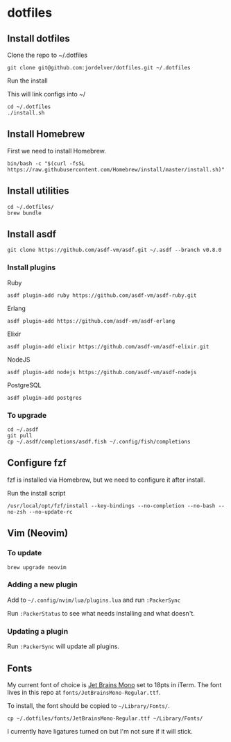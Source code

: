 # dotfiles

## Install dotfiles

Clone the repo to ~/.dotfiles

    git clone git@github.com:jordelver/dotfiles.git ~/.dotfiles

Run the install

This will link configs into ~/

    cd ~/.dotfiles
    ./install.sh

## Install Homebrew

First we need to install Homebrew.

    bin/bash -c "$(curl -fsSL https://raw.githubusercontent.com/Homebrew/install/master/install.sh)"

## Install utilities

    cd ~/.dotfiles/
    brew bundle

## Install asdf

    git clone https://github.com/asdf-vm/asdf.git ~/.asdf --branch v0.8.0

### Install plugins

Ruby

    asdf plugin-add ruby https://github.com/asdf-vm/asdf-ruby.git

Erlang

    asdf plugin-add https://github.com/asdf-vm/asdf-erlang

Elixir

    asdf plugin-add elixir https://github.com/asdf-vm/asdf-elixir.git

NodeJS

    asdf plugin-add nodejs https://github.com/asdf-vm/asdf-nodejs

PostgreSQL

    asdf plugin-add postgres

### To upgrade

    cd ~/.asdf
    git pull
    cp ~/.asdf/completions/asdf.fish ~/.config/fish/completions

## Configure fzf

fzf is installed via Homebrew, but we need to configure it after install.

Run the install script

    /usr/local/opt/fzf/install --key-bindings --no-completion --no-bash --no-zsh --no-update-rc

## Vim (Neovim)

### To update

`brew upgrade neovim`

### Adding a new plugin

Add to `~/.config/nvim/lua/plugins.lua` and run `:PackerSync`

Run `:PackerStatus` to see what needs installing and what doesn't.

### Updating a plugin

Run `:PackerSync` will update all plugins.

## Fonts

My current font of choice is [Jet Brains Mono](https://www.jetbrains.com/lp/mono/)
set to 18pts in iTerm. The font lives in this repo at `fonts/JetBrainsMono-Regular.ttf`.

To install, the font should be copied to `~/Library/Fonts/`.

    cp ~/.dotfiles/fonts/JetBrainsMono-Regular.ttf ~/Library/Fonts/

I currently have ligatures turned on but I'm not sure if it will stick.
